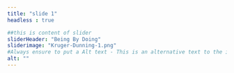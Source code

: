 ```yaml
---
title: "slide 1"
headless : true

##this is content of slider
sliderHeader: "Being By Doing"
sliderimage: "Kruger-Dunning-1.png"
#Always ensure to put a Alt text - This is an alternative text to the image
alt: ""
---
```

